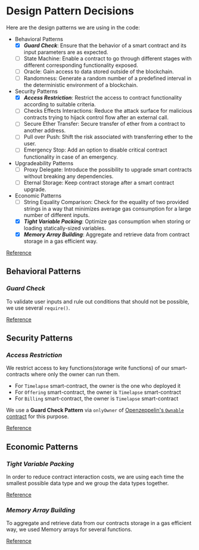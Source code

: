 # Design Pattern Decisions

Here are the design patterns we are using in the code:

- Behavioral Patterns
  - [x] **_Guard Check_**: Ensure that the behavior of a smart contract and its input parameters are as expected.
  - [ ] State Machine: Enable a contract to go through different stages with different corresponding functionality exposed.
  - [ ] Oracle: Gain access to data stored outside of the blockchain.
  - [ ] Randomness: Generate a random number of a predefined interval in the deterministic environment of a blockchain.
- Security Patterns
  - [x] **_Access Restriction_**: Restrict the access to contract functionality according to suitable criteria.
  - [ ] Checks Effects Interactions: Reduce the attack surface for malicious contracts trying to hijack control flow after an external call.
  - [ ] Secure Ether Transfer: Secure transfer of ether from a contract to another address.
  - [ ] Pull over Push: Shift the risk associated with transferring ether to the user.
  - [ ] Emergency Stop: Add an option to disable critical contract functionality in case of an emergency.
- Upgradeability Patterns
  - [ ] Proxy Delegate: Introduce the possibility to upgrade smart contracts without breaking any dependencies.
  - [ ] Eternal Storage: Keep contract storage after a smart contract upgrade.
- Economic Patterns
  - [ ] String Equality Comparison: Check for the equality of two provided strings in a way that minimizes average gas consumption for a large number of different inputs.
  - [x] **_Tight Variable Packing_**: Optimize gas consumption when storing or loading statically-sized variables.
  - [x] **_Memory Array Building_**: Aggregate and retrieve data from contract storage in a gas efficient way.

[Reference](https://fravoll.github.io/solidity-patterns/)

## Behavioral Patterns

### **_Guard Check_**

To validate user inputs and rule out conditions that should not be possible, we use several `require()`.

[Reference](https://fravoll.github.io/solidity-patterns/guard_check.html)

## Security Patterns

### **_Access Restriction_**

We restrict access to key functions(storage write functions) of our smart-contracts where only the owner can run them.

- For `Timelapse` smart-contract, the owner is the one who deployed it
- For `Offering` smart-contract, the owner is `Timelapse` smart-contract
- For `Billing` smart-contract, the owner is `Timelapse` smart-contract

We use a **Guard Check Pattern** via `onlyOwner` of [Openzeppelin's `Ownable` contract](https://github.com/OpenZeppelin/openzeppelin-contracts/blob/v4.0.0/contracts/access/Ownable.sol) for this purpose.

[Reference](https://fravoll.github.io/solidity-patterns/access_restriction.html)

## Economic Patterns

### **_Tight Variable Packing_**

In order to reduce contract interaction costs, we are using each time the smallest possible data type and we group the data types together.

[Reference](https://fravoll.github.io/solidity-patterns/tight_variable_packing.html)

### **_Memory Array Building_**

To aggregate and retrieve data from our contracts storage in a gas efficient way, we used Memory arrays for several functions.

[Reference](https://fravoll.github.io/solidity-patterns/memory_array_building.html)
